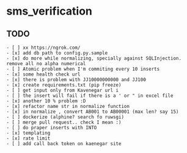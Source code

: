 # sms_verification 

## TODO
    - [ ] xx https://ngrok.com/
    - [x] add db path to config.py.sample
    - [x] do more while normalizing, specially against SQLInjection. remove all no alpha numerical
    - [ ] Atomic problem when I'm commiting every 10 inserts
    - [x] some health check url
    - [x] there is problem with JJ10000000000 and JJ100
    - [x] create requirements.txt (pip freeze)
    - [ ] get input only from Kavenegar url i
    - [ ] the insert will fail if there is a ' or " in excel file
    - [x] another 10 % problem :D
    - [x] refactor name str in normalize function
    - [x] in normalize , convert AB001 to AB00001 (max len? say 15)
    - [ ] dockerize (alphine? search fo ruwsgi)
    - [ ] merge pull request.. check I mean :)
    - [ ] do praper inserts with INTO   
    - [x] templating
    - [x] rate limit
    - [ ] add call back token on kaenegar site

